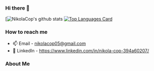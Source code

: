 ### Hi there 👋

<!--
**NikolaCop/NikolaCop** is a ✨ _special_ ✨ repository because its `README.md` (this file) appears on your GitHub profile.

Here are some ideas to get you started:

- 🔭 I’m currently working on ...
- 🌱 I’m currently learning ...
- 👯 I’m looking to collaborate on ...
- 🤔 I’m looking for help with ...
- 💬 Ask me about ...
- 📫 How to reach me: ...
- 😄 Pronouns: ...
- ⚡ Fun fact: ...
-->


[![NikolaCop's github stats](https://github-readme-stats.vercel.app/api?username=NikolaCop&theme=highcontrast&show_icons=true&count_private=true)
<a href="/" align="left">
   ![Top Languages Card](https://github-readme-stats.vercel.app/api/top-langs/?username=shinokada&hide=javascript,html)
  </a>

<h3> How to reach me </h3>

- 📫  Email - nikolacop05@gmail.com
- 💼  LinkedIn - https://www.linkedin.com/in/nikola-cop-394a60207/

<h3> About Me </h3>
